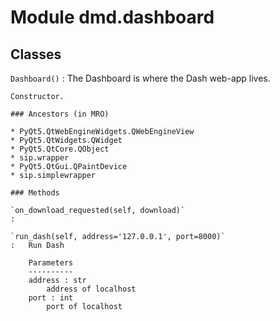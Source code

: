 Module dmd.dashboard
====================

Classes
-------

`Dashboard()`
:   The Dashboard is where the Dash web-app lives.
    
    Constructor.

    ### Ancestors (in MRO)

    * PyQt5.QtWebEngineWidgets.QWebEngineView
    * PyQt5.QtWidgets.QWidget
    * PyQt5.QtCore.QObject
    * sip.wrapper
    * PyQt5.QtGui.QPaintDevice
    * sip.simplewrapper

    ### Methods

    `on_download_requested(self, download)`
    :

    `run_dash(self, address='127.0.0.1', port=8000)`
    :   Run Dash
        
        Parameters
        ----------
        address : str
            address of localhost
        port : int
            port of localhost